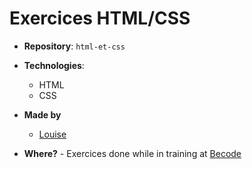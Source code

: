 # Exercices HTML/CSS

- **Repository**: `html-et-css`

- **Technologies**:
  - HTML
  - CSS

- **Made by**  
  - [Louise](https://github.com/OGlou7)

- **Where?**
        - Exercices done while in training at [Becode](https://github.com/becodeorg/)
